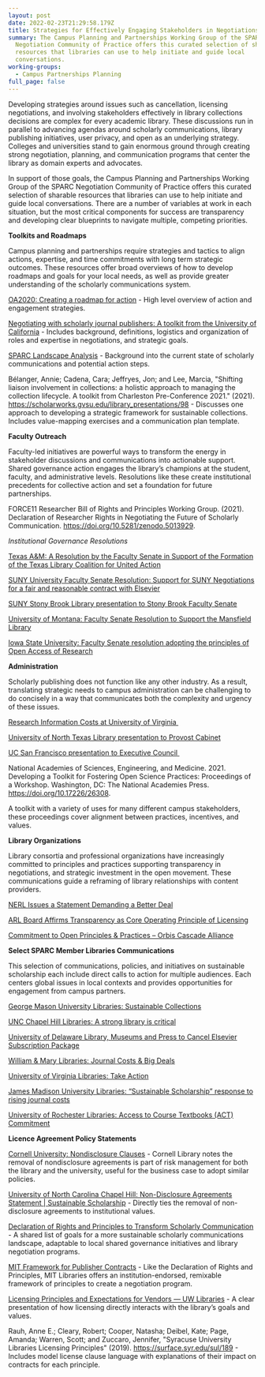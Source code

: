 ```yaml
---
layout: post
date: 2022-02-23T21:29:58.179Z
title: Strategies for Effectively Engaging Stakeholders in Negotiations
summary: The Campus Planning and Partnerships Working Group of the SPARC
  Negotiation Community of Practice offers this curated selection of sharable
  resources that libraries can use to help initiate and guide local
  conversations.
working-groups:
  - Campus Partnerships Planning
full_page: false
---
```

Developing strategies around issues such as cancellation, licensing negotiations, and involving stakeholders effectively in library collections decisions are complex for every academic library. These discussions run in parallel to advancing agendas around scholarly communications, library publishing initiatives, user privacy, and open as an underlying strategy. Colleges and universities stand to gain enormous ground through creating strong negotiation, planning, and communication programs that center the library as domain experts and advocates. 

In support of those goals, the Campus Planning and Partnerships Working Group of the SPARC Negotiation Community of Practice offers this curated selection of sharable resources that libraries can use to help initiate and guide local conversations. There are a number of variables at work in each situation, but the most critical components for success are transparency and developing clear blueprints to navigate multiple, competing priorities. 

**Toolkits and Roadmaps**

Campus planning and partnerships require strategies and tactics to align actions, expertise, and time commitments with long term strategic outcomes. These resources offer broad overviews of how to develop roadmaps and goals for your local needs, as well as provide greater understanding of the scholarly communications system.  

[OA2020: Creating a roadmap for action](https://oa2020.org/take-action/#create) - High level overview of action and engagement strategies. 

[Negotiating with scholarly journal publishers: A toolkit from the University of California](https://osc.universityofcalifornia.edu/wp-content/uploads/2019/06/UCNegotiationToolkitforTransformativeAgreements_May2019.pdf) - Includes background, definitions, logistics and organization of roles and expertise in negotiations, and strategic goals. 

[SPARC Landscape Analysis](http://sparcopen.org/wp-content/uploads/2021/09/2021-Landscape-Analysis-092221.pdf) - Background into the current state of scholarly communications and potential action steps. 

Bélanger, Annie; Cadena, Cara; Jeffryes, Jon; and Lee, Marcia, "Shifting liaison involvement in collections: a holistic approach to managing the collection lifecycle. A toolkit from Charleston Pre-Conference 2021." (2021). <https://scholarworks.gvsu.edu/library_presentations/98> - Discusses one approach to developing a strategic framework for sustainable collections. Includes value-mapping exercises and a communication plan template. 

**Faculty Outreach** 

Faculty-led initiatives are powerful ways to transform the energy in stakeholder discussions and communications into actionable support. Shared governance action engages the library’s champions at the student, faculty, and administrative levels. Resolutions like these create institutional precedents for collective action and set a foundation for future partnerships.   

FORCE11 Researcher Bill of Rights and Principles Working Group. (2021). Declaration of Researcher Rights in Negotiating the Future of Scholarly Communication. <https://doi.org/10.5281/zenodo.5013929>. 

*Institutional Governance Resolutions* 

[Texas A&M: A Resolution by the Faculty Senate in Support of the Formation of the Texas Library Coalition for United Action](https://library.tamu.edu/assets/pdf/TAMU%20Senate%20Resolution%20-%2012-2020.pdf)

[SUNY University Faculty Senate Resolution: Support for SUNY Negotiations for a fair and reasonable contract with Elsevier](https://system.suny.edu/media/suny/content-assets/documents/faculty-senate/plenary/183-04-01-OP.GR--FINAL-Support-for-SUNY-Negotiations-for-a-fair-and-reasonable-contract-with-Elsevier.pdf)

[SUNY Stony Brook Library presentation to Stony Brook Faculty Senate](https://www.stonybrook.edu/commcms/univ-senate/_pdf/Elsevier%20Negotiations%20Update.pdf)

[University of Montana: Faculty Senate Resolution to Support the Mansfield Library](https://umt.app.box.com/s/7vs4g1iwldvfegqns7c1vcnu28qu03bv)

[Iowa State University: Faculty Senate resolution adopting the principles of Open Access of Research](http://www.facsen.iastate.edu/sites/default/files/uploads/16-17%20Docket%20Calendar/S16-24%20-%20Open%20Access%20at%20ISU%20-%20Senate%20resolution.pdf)

**Administration** 

Scholarly publishing does not function like any other industry. As a result, translating strategic needs to campus administration can be challenging to do concisely in a way that communicates both the complexity and urgency of these issues.   

[Research Information Costs at University of Virginia ](https://facultysenate.virginia.edu/research-information-costs-uva)

[University of North Texas Library presentation to Provost Cabinet](https://docs.google.com/presentation/d/157j-4TysZzBb6GEemvXrXwB5yWGjGO2z/edit#slide=id.p1)

[UC San Francisco presentation to Executive Council ](https://drive.google.com/open?id=0B4izHeZn1Z_ARlhId2tXejNZMjA)

National Academies of Sciences, Engineering, and Medicine. 2021. Developing a Toolkit for Fostering Open Science Practices: Proceedings of a Workshop. Washington, DC: The National Academies Press. <https://doi.org/10.17226/26308>.

A toolkit with a variety of uses for many different campus stakeholders, these proceedings cover alignment between practices, incentives, and values. 

**Library Organizations** 

Library consortia and professional organizations have increasingly committed to principles and practices supporting transparency in negotiations, and strategic investment in the open movement. These communications guide a reframing of library relationships with content providers.  

[NERL Issues a Statement Demanding a Better Deal](http://nerl.org/2021/03/03/nerl-issues-a-statement-demanding-a-better-deal/)

[ARL Board Affirms Transparency as Core Operating Principle of Licensing](https://www.arl.org/news/arl-board-affirms-transparency-as-core-operating-principle-of-licensing/)

[Commitment to Open Principles & Practices – Orbis Cascade Alliance](https://www.orbiscascade.org/about/news/commitment-to-open-principles/)

**Select SPARC Member Libraries Communications** 

This selection of communications, policies, and initiatives on sustainable scholarship each include direct calls to action for multiple audiences. Each centers global issues in local contexts and provides opportunities for engagement from campus partners.

[George Mason University Libraries: Sustainable Collections](http://library.gmu.edu/sustainable-collections)

[UNC Chapel Hill Libraries: A strong library is critical](https://thewell.unc.edu/2021/10/26/a-strong-library-is-critical/)

[University of Delaware Library, Museums and Press to Cancel Elsevier Subscription Package](https://library.udel.edu/news/2020/11/06/message-vice-provost-library-museums-press-cancel-elsevier-subscription-package/)

[William & Mary Libraries: Journal Costs & Big Deals](https://libraries.wm.edu/services/services-faculty/sustainable-collections-big-deal-publisher-trends)

[University of Virginia Libraries: Take Action](https://www.library.virginia.edu/sustainable-scholarship/take-action)

[James Madison University Libraries: “Sustainable Scholarship” response to rising journal costs](https://www.lib.jmu.edu/our-sustainable-scholarship-response-to-rising-journal-costs/)

[University of Rochester Libraries: Access to Course Textbooks (ACT) Commitment](https://www.library.rochester.edu/services/collection-strategies/sustainable-scholarship/act)

**Licence Agreement Policy Statements**

[Cornell University: Nondisclosure Clauses](https://www.library.cornell.edu/about/policies/nondisclosure) - Cornell Library notes the removal of nondisclosure agreements is part of risk management for both the library and the university, useful for the business case to adopt similar policies.  

[University of North Carolina Chapel Hill: Non-Disclosure Agreements Statement | Sustainable Scholarship](https://sustainablescholarship.unc.edu/statements-and-policies/non-disclosure-agreements-statement/) - Directly ties the removal of non-disclosure agreements to institutional values. 

[Declaration of Rights and Principles to Transform Scholarly Communication](https://senate.universityofcalifornia.edu/_files/committees/ucolasc/scholcommprinciples-20180425.pdf) - A shared list of goals for a more sustainable scholarly communications landscape, adaptable to local shared governance initiatives and library negotiation programs.  

[MIT Framework for Publisher Contracts](https://libraries.mit.edu/scholarly/publishing/framework/) - Like the Declaration of Rights and Principles, MIT Libraries offers an institution-endorsed, remixable framework of principles to create a negotiation program. 

[Licensing Principles and Expectations for Vendors — UW Libraries](https://www.lib.washington.edu/cas/licensing-principles-and-expectations-for-vendors) - A clear presentation of how licensing directly interacts with the library’s goals and values.

Rauh, Anne E.; Cleary, Robert; Cooper, Natasha; Deibel, Kate; Page, Amanda; Warren, Scott; and Zuccaro, Jennifer, "Syracuse University Libraries Licensing Principles" (2019). <https://surface.syr.edu/sul/189> - Includes model license clause language with explanations of their impact on contracts for each principle.